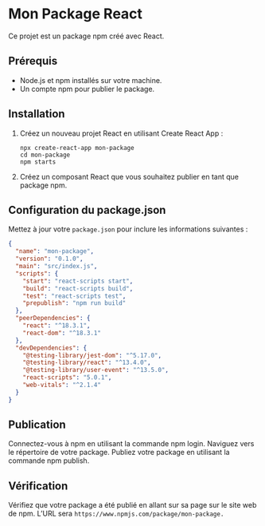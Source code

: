 # Mon Package React

Ce projet est un package npm créé avec React.

## Prérequis

- Node.js et npm installés sur votre machine.
- Un compte npm pour publier le package.

## Installation

1. Créez un nouveau projet React en utilisant Create React App :
    ```
    npx create-react-app mon-package
    cd mon-package
    npm starts
    ```

2. Créez un composant React que vous souhaitez publier en tant que package npm.

## Configuration du package.json

Mettez à jour votre `package.json` pour inclure les informations suivantes :

```json
{
  "name": "mon-package",
  "version": "0.1.0",
  "main": "src/index.js",
  "scripts": {
    "start": "react-scripts start",
    "build": "react-scripts build",
    "test": "react-scripts test",
    "prepublish": "npm run build"
  },
  "peerDependencies": {
    "react": "^18.3.1",
    "react-dom": "^18.3.1"
  },
  "devDependencies": {
    "@testing-library/jest-dom": "^5.17.0",
    "@testing-library/react": "^13.4.0",
    "@testing-library/user-event": "^13.5.0",
    "react-scripts": "5.0.1",
    "web-vitals": "^2.1.4"
  }
}
```
## Publication
Connectez-vous à npm en utilisant la commande npm login.
Naviguez vers le répertoire de votre package.
Publiez votre package en utilisant la commande npm publish.

## Vérification
Vérifiez que votre package a été publié en allant sur sa page sur le site web de npm. L’URL sera `https://www.npmjs.com/package/mon-package.`
